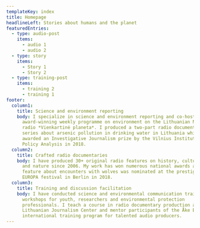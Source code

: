 ```yaml
---
templateKey: index
title: Homepage
headlineLeft: Stories about humans and the planet
featuredEntries:
  - type: audio-post
    items:
      - audio 1
      - audio 2
  - type: story
    items:
      - Story 1
      - Story 2
  - type: training-post
    items:
      - training 2
      - training 1
footer:
  column1:
    title: Science and environment reporting
    body: I specialize in science and environment reporting and co-host an
      award-winning weekly programme on environment on the Lithuanian National
      radio *Vienkartinė planeta*. I produced a two-part radio documentary
      series about arsenic pollution in drinking water in Lithuania which was
      awarded an Investigative Journalism prize by the Vilnius Institute for
      Policy Analysis in 2018.
  column2:
    title: Crafted radio documentaries
    body: I have produced 30+ original radio features on history, culture, science
      and nature since 2006. My work has won numerous national awards and a
      feature about encounters with wolves was nominated at the prestigious PRIX
      EUROPA festival in Berlin in 2018.
  column3:
    title: Training and discussion facilitation
    body: I have conducted science and environmental communication training
      workshops for youth, researchers and environmental protection
      professionals. I teach a course in radio documentary production at the
      Lithuanian Journalism Center and mentor participants of the Åke Blomström
      international training program for talented audio producers.
---
```

